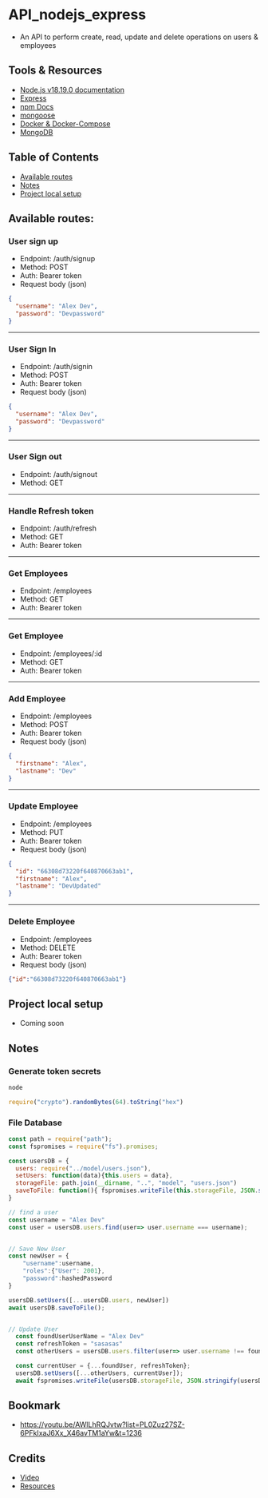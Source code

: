 # API_nodejs_express
* An API to perform create, read, update and delete operations on users & employees

## Tools & Resources
- [Node.js v18.19.0 documentation](https://nodejs.org/docs/latest-v18.x/api/index.html)
- [Express](https://expressjs.com/)
- [npm Docs](https://docs.npmjs.com/)
- [mongoose](https://mongoosejs.com/)
- [Docker & Docker-Compose](https://www.docker.com/)
- [MongoDB](https://www.mongodb.com/)

## Table of Contents
- [Available routes](#available-routes)
- [Notes](#notes)
- [Project local setup](#project-local-setup)


## Available routes:
### User sign up
* Endpoint: /auth/signup
* Method: POST
* Auth: Bearer token
* Request body (json)
```json
{
  "username": "Alex Dev",
  "password": "Devpassword"
}
```
---

### User Sign In
* Endpoint: /auth/signin
* Method: POST
* Auth: Bearer token
* Request body (json)
```json
{
  "username": "Alex Dev",
  "password": "Devpassword"
}
```
---

### User Sign out
* Endpoint: /auth/signout
* Method: GET
---

### Handle Refresh token
* Endpoint: /auth/refresh
* Method: GET
* Auth: Bearer token
---


### Get Employees
* Endpoint: /employees
* Method: GET
* Auth: Bearer token
---

### Get Employee
* Endpoint: /employees/:id
* Method: GET
* Auth: Bearer token
---

### Add Employee
* Endpoint: /employees
* Method: POST
* Auth: Bearer token
* Request body (json)
```json
{
  "firstname": "Alex",
  "lastname": "Dev"
}
```
---

### Update Employee
* Endpoint: /employees
* Method: PUT
* Auth: Bearer token
* Request body (json)
```json
{
  "id": "66308d73220f640870663ab1",
  "firstname": "Alex",
  "lastname": "DevUpdated"
}
```
---

### Delete Employee
* Endpoint: /employees
* Method: DELETE
* Auth: Bearer token
* Request body (json)
```json
{"id":"66308d73220f640870663ab1"}
```


## Project local setup
* Coming soon

## Notes
### Generate token secrets
```js
node

require("crypto").randomBytes(64).toString("hex")
```

### File Database
```js
const path = require("path");
const fspromises = require("fs").promises;

const usersDB = {
  users: require("../model/users.json"),
  setUsers: function(data){this.users = data},
  storageFile: path.join(__dirname, "..", "model", "users.json")
  saveToFile: function(){ fspromises.writeFile(this.storageFile, JSON.stringify(this.users));}
}

// find a user
const username = "Alex Dev"
const user = usersDB.users.find(user=> user.username === username);


// Save New User
const newUser = {
    "username":username, 
    "roles":{"User": 2001}, 
    "password":hashedPassword
}

usersDB.setUsers([...usersDB.users, newUser])
await usersDB.saveToFile();


// Update User
  const foundUserUserName = "Alex Dev"
  const refreshToken = "sasasas"
  const otherUsers = usersDB.users.filter(user=> user.username !== foundUserUserName);

  const currentUser = {...foundUser, refreshToken};
  usersDB.setUsers([...otherUsers, currentUser]);
  await fspromises.writeFile(usersDB.storageFile, JSON.stringify(usersDB.users));
```

## Bookmark
* https://youtu.be/AWlLhRQJvtw?list=PL0Zuz27SZ-6PFkIxaJ6Xx_X46avTM1aYw&t=1236

## Credits
* [Video](https://www.youtube.com/watch?v=f2EqECiTBL8&t=4s)
* [Resources](https://github.com/gitdagray/node_js_resources)

